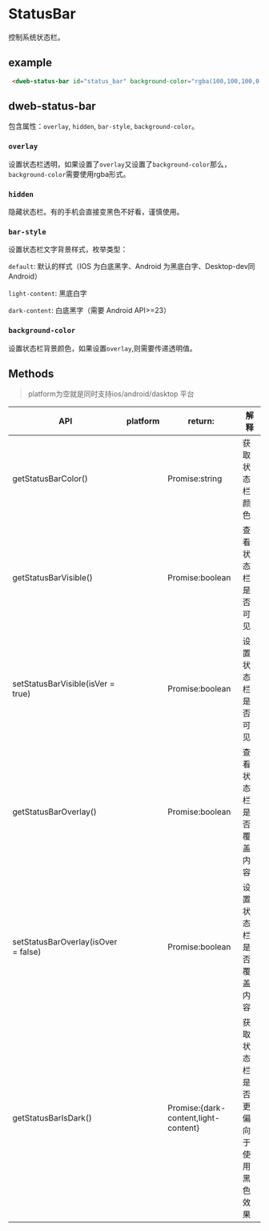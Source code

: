 # StatusBar

控制系统状态栏。

## example

```html
 <dweb-status-bar id="status_bar" background-color="rgba(100,100,100,0.5)" overlay bar-style="default"></dweb-status-bar>
```

## dweb-status-bar

包含属性：`overlay`, `hidden`, `bar-style`, `background-color`。


### `overlay`

设置状态栏透明，如果设置了`overlay`又设置了`background-color`那么，`background-color`需要使用rgba形式。

### `hidden`

隐藏状态栏。有的手机会直接变黑色不好看，谨慎使用。

### `bar-style`

设置状态栏文字背景样式，枚举类型：

  `default`:	默认的样式（IOS 为白底黑字、Android 为黑底白字、Desktop-dev同Android）
  
  `light-content`:	黑底白字
  
  `dark-content`:	白底黑字（需要 Android API>=23）


### `background-color`

设置状态栏背景颜色，如果设置`overlay`,则需要传递透明值。

## Methods​

> platform为空就是同时支持ios/android/dasktop 平台

| API                                 | platform | return:                              | 解释                               |
|-------------------------------------|----------|--------------------------------------|----------------------------------|
| getStatusBarColor()                 |          | Promise:string                       | 获取状态栏颜色                     |
| getStatusBarVisible()               |          | Promise:boolean                      | 查看状态栏是否可见                 |
| setStatusBarVisible(isVer = true)   |          | Promise:boolean                      | 设置状态栏是否可见                 |
| getStatusBarOverlay()               |          | Promise:boolean                      | 查看状态栏是否覆盖内容             |
| setStatusBarOverlay(isOver = false) |          | Promise:boolean                      | 设置状态栏是否覆盖内容             |
| getStatusBarIsDark()                |          | Promise:{dark-content,light-content} | 获取状态栏是否更偏向于使用黑色效果 |
